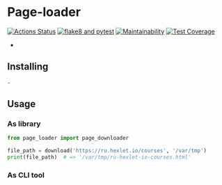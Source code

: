 # Page-loader
[![Actions Status](https://github.com/SadLaboka/python-project-lvl3/workflows/hexlet-check/badge.svg)](https://github.com/SadLaboka/python-project-lvl3/actions)
[![flake8 and pytest](https://github.com/SadLaboka/python-project-lvl3/actions/workflows/main.yml/badge.svg)](https://github.com/SadLaboka/python-project-lvl3/actions/workflows/main.yml)
[![Maintainability](https://api.codeclimate.com/v1/badges/ccc0b00a72d0274b8fa4/maintainability)](https://codeclimate.com/github/SadLaboka/python-project-lvl3/maintainability)
[![Test Coverage](https://api.codeclimate.com/v1/badges/ccc0b00a72d0274b8fa4/test_coverage)](https://codeclimate.com/github/SadLaboka/python-project-lvl3/test_coverage)

-

## Installing

```
-
```

## Usage

### As library

```python
from page_loader import page_downloader

file_path = download('https://ru.hexlet.io/courses', '/var/tmp')
print(file_path)  # => '/var/tmp/ru-hexlet-io-courses.html'
```

### As CLI tool
